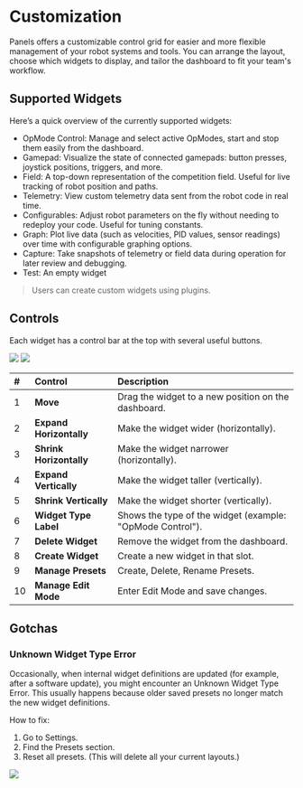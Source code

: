 # Customization

Panels offers a customizable control grid for easier and more flexible management of your robot systems and tools.
You can arrange the layout, choose which widgets to display, and tailor the dashboard to fit your team's workflow.

## Supported Widgets

Here’s a quick overview of the currently supported widgets:

- OpMode Control: Manage and select active OpModes, start and stop them easily from the dashboard.
- Gamepad: Visualize the state of connected gamepads: button presses, joystick positions, triggers, and more.
- Field: A top-down representation of the competition field. Useful for live tracking of robot position and paths.
- Telemetry: View custom telemetry data sent from the robot code in real time.
- Configurables: Adjust robot parameters on the fly without needing to redeploy your code. Useful for tuning constants.
- Graph: Plot live data (such as velocities, PID values, sensor readings) over time with configurable graphing options.
- Capture: Take snapshots of telemetry or field data during operation for later review and debugging.
- Test: An empty widget 

> Users can create custom widgets using plugins.

## Controls
Each widget has a control bar at the top with several useful buttons.

<img src="/docs/customization_controls.png"/>
<img src="/docs/customization_controls2.png"/>

| # | Control | Description |
|:-|:---|:---|
| 1 | **Move** | Drag the widget to a new position on the dashboard. |
| 2 | **Expand Horizontally** | Make the widget wider (horizontally). |
| 3 | **Shrink Horizontally** | Make the widget narrower (horizontally). |
| 4 | **Expand Vertically** | Make the widget taller (vertically). |
| 5 | **Shrink Vertically** | Make the widget shorter (vertically). |
| 6 | **Widget Type Label** | Shows the type of the widget (example: "OpMode Control"). |
| 7 | **Delete Widget** | Remove the widget from the dashboard. |
| 8 | **Create Widget** | Create a new widget in that slot. |
| 9 | **Manage Presets** | Create, Delete, Rename Presets. |
| 10 | **Manage Edit Mode** | Enter Edit Mode and save changes. |

## Gotchas

### Unknown Widget Type Error
Occasionally, when internal widget definitions are updated (for example, after a software update), you might encounter an Unknown Widget Type Error.
This usually happens because older saved presets no longer match the new widget definitions.

How to fix:
1. Go to Settings.
2. Find the Presets section.
3. Reset all presets. (This will delete all your current layouts.)
<img src="/docs/customization_ids.png"/>